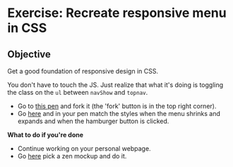# Exercise: Recreate responsive menu in CSS

## Objective
Get a good foundation of responsive design in CSS.

You don't have to touch the JS. Just realize that what it's doing is toggling the class on the `ul` between `navShow` and `topnav`.


- Go to [this pen](https://codepen.io/Chelsea-Dover/pen/KXaMjO/) and fork it (the 'fork' button is in the top right corner).
- Go [here](https://codepen.io/Chelsea-Dover/full/ggbdyV/) and in your pen match the styles when the menu shrinks and expands and when the hamburger button is clicked.

**What to do if you're done**

- Continue working on your personal webpage.
- Go [here](https://github.com/Chelsea-Dover/introToFrontEnd/blob/master/Day_5/labs/all_zens.md) pick a zen mockup and do it.